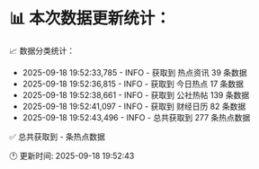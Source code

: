 📊 本次数据更新统计：
==========================

📈 数据分类统计：
- 2025-09-18 19:52:33,785 - INFO - 获取到 热点资讯 39 条数据
- 2025-09-18 19:52:36,815 - INFO - 获取到 今日热点 17 条数据
- 2025-09-18 19:52:38,661 - INFO - 获取到 公社热帖 139 条数据
- 2025-09-18 19:52:41,097 - INFO - 获取到 财经日历 82 条数据
- 2025-09-18 19:52:43,496 - INFO - 总共获取到 277 条热点数据

✅ 总共获取到 - 条热点数据

🕐 更新时间: 2025-09-18 19:52:43
